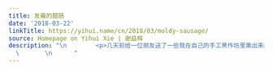 ```yaml
---
title: 发霉的腊肠
date: '2018-03-22'
linkTitle: https://yihui.name/cn/2018/03/moldy-sausage/
source: Homepage on Yihui Xie | 谢益辉
description: "\n        <p>几天前给一位朋友送了一些我在自己的手工黑作坊里熏出来的腊肉腊肠。大概是我忘了嘱咐送货的司机拿回去要放冰箱，所以她收到时已经起了些霉点。</p>\n\n<p>这让我想起我自己的一种特别的重口味。小时候家里没有冰箱，冬天熏的腊肉腊肠放到来年夏天时，经常会发霉。我从小就非常喜欢吃发过霉的腊肠：当然是把霉菌洗掉之后煮熟的腊肠。发过霉的腊肠有一股奇怪的涩味，我至今都很怀念。</p>\n\n<p>长这么大，我一共只听说过另外一个人有相同的口味，那就是我的一位表哥。后来我想了想为什么我们会喜欢吃发霉的腊肠，原因可能是腊肠本来就很好吃，但数量太有限，因为一般人家一年杀一头猪，一头猪只有一根肠子。等吃到了夏天的时候，基本也快吃完了。物以稀为贵，所以就算是发霉的肠，也是无比美味。</p>\n\n<p>顺便胡说一句，我觉得社会主义以及资本主义中级阶段的主要矛盾将会是不知道什么叫物以稀为贵、精神物质生活极大丰富与人民群众日益难平的精神物质欲壑之间的矛盾。</p>\n\n
  \       \n      "
---
```

